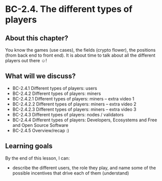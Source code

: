 # BC-2.4. The different types of players


## About this chapter?

You know the games (use cases), the fields (crypto flower), the positions (from back end to front end). It is about time to talk about all the different players out there ☺! 


## What will we discuss? 

* BC-2.4.1     Different types of players: users
* BC-2.4.2     Different types of players: miners 
* BC-2.4.2.1    Different types of players: miners – extra video 1
* BC-2.4.2.2    Different types of players: miners – extra video 2
* BC-2.4.2.3     Different types of players: miners – extra video 3
* BC-2.4.3    Different types of players: nodes / validators
* BC-2.4.4     Different types of players: Developers, Ecosystems and Free and Open Source Software
* BC-2.4.5     Overview/recap :)


## Learning goals

By the end of this lesson, I can:
* describe the different users, the role they play, and name some of the possible incentives that drive each of them (understand)

